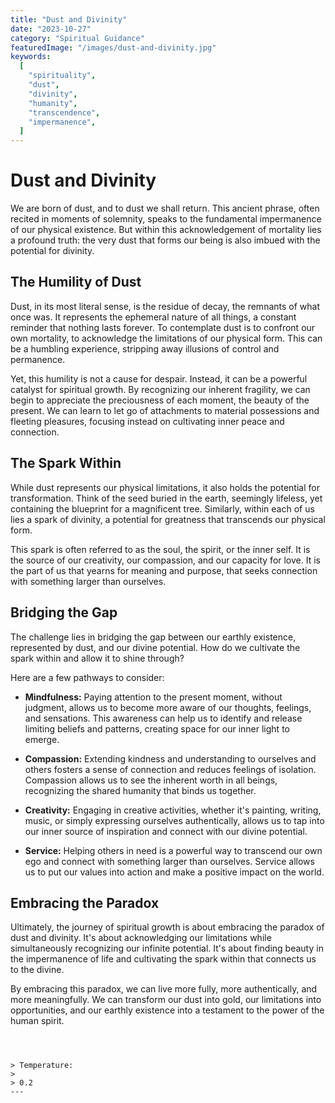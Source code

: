 ```yaml
---
title: "Dust and Divinity"
date: "2023-10-27"
category: "Spiritual Guidance"
featuredImage: "/images/dust-and-divinity.jpg"
keywords:
  [
    "spirituality",
    "dust",
    "divinity",
    "humanity",
    "transcendence",
    "impermanence",
  ]
---
```


# Dust and Divinity

We are born of dust, and to dust we shall return. This ancient phrase, often recited in moments of solemnity, speaks to the fundamental impermanence of our physical existence. But within this acknowledgement of mortality lies a profound truth: the very dust that forms our being is also imbued with the potential for divinity.

## The Humility of Dust

Dust, in its most literal sense, is the residue of decay, the remnants of what once was. It represents the ephemeral nature of all things, a constant reminder that nothing lasts forever. To contemplate dust is to confront our own mortality, to acknowledge the limitations of our physical form. This can be a humbling experience, stripping away illusions of control and permanence.

Yet, this humility is not a cause for despair. Instead, it can be a powerful catalyst for spiritual growth. By recognizing our inherent fragility, we can begin to appreciate the preciousness of each moment, the beauty of the present. We can learn to let go of attachments to material possessions and fleeting pleasures, focusing instead on cultivating inner peace and connection.

## The Spark Within

While dust represents our physical limitations, it also holds the potential for transformation. Think of the seed buried in the earth, seemingly lifeless, yet containing the blueprint for a magnificent tree. Similarly, within each of us lies a spark of divinity, a potential for greatness that transcends our physical form.

This spark is often referred to as the soul, the spirit, or the inner self. It is the source of our creativity, our compassion, and our capacity for love. It is the part of us that yearns for meaning and purpose, that seeks connection with something larger than ourselves.

## Bridging the Gap

The challenge lies in bridging the gap between our earthly existence, represented by dust, and our divine potential. How do we cultivate the spark within and allow it to shine through?

Here are a few pathways to consider:

- **Mindfulness:** Paying attention to the present moment, without judgment, allows us to become more aware of our thoughts, feelings, and sensations. This awareness can help us to identify and release limiting beliefs and patterns, creating space for our inner light to emerge.

- **Compassion:** Extending kindness and understanding to ourselves and others fosters a sense of connection and reduces feelings of isolation. Compassion allows us to see the inherent worth in all beings, recognizing the shared humanity that binds us together.

- **Creativity:** Engaging in creative activities, whether it's painting, writing, music, or simply expressing ourselves authentically, allows us to tap into our inner source of inspiration and connect with our divine potential.

- **Service:** Helping others in need is a powerful way to transcend our own ego and connect with something larger than ourselves. Service allows us to put our values into action and make a positive impact on the world.

## Embracing the Paradox

Ultimately, the journey of spiritual growth is about embracing the paradox of dust and divinity. It's about acknowledging our limitations while simultaneously recognizing our infinite potential. It's about finding beauty in the impermanence of life and cultivating the spark within that connects us to the divine.

By embracing this paradox, we can live more fully, more authentically, and more meaningfully. We can transform our dust into gold, our limitations into opportunities, and our earthly existence into a testament to the power of the human spirit.

```



> Temperature:
>
> 0.2
---

```
